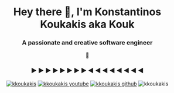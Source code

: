 <h1 align="center">Hey there 👋,  I'm Konstantinos Koukakis aka Kouk</h1>
<h3 align="center">A passionate and creative software engineer</h3>

 
<p align="center"> 
🔭 
</p>


<h3 align="center">► ► ► ► ► ► ► ► ◄ ◄ ◄ ◄ ◄ ◄ ◄ ◄</h3>
<p align="center">
<a href="https://linkedin.com/in/kkoukakis" target="blank"><img align="center" src="https://img.shields.io/static/v1?label=LinkedIn&message=Connect&color=blue&style=for-the-badge&logo=linkedin" alt="kkoukakis"/></a>
  <a href="https://youtube.com/@kkoukakis" target="blank"><img align="center" src="https://img.shields.io/youtube/channel/subscribers/UCBadUaR6D4FPbwCp1Q8hXFQ?logo=Youtube&style=for-the-badge" alt="kkoukakis youtube" /></a>
 <a href="https://github.com/kkoukakis" target="blank"><img align="center" src="https://img.shields.io/github/followers/kkoukakis?logo=github&style=for-the-badge" alt="kkoukakis github" /></a>
 <img align="center" src="https://komarev.com/ghpvc/?username=kkoukakis&label=Profile%20views&color=0cca78&style=for-the-badge" alt="kkoukakis" />
</p>

 
 

